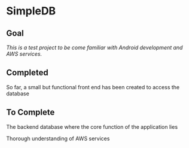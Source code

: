 # SimpleDB

## Goal

*This is a test project to be come familiar with Android development and AWS services.*

## Completed

  So far, a small but functional front end has been created to access the database
  
## To Complete

  The backend database where the core function of the application lies
  
  Thorough understanding of AWS services


